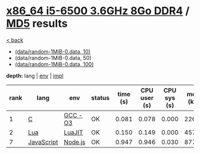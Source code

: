 # [x86_64 i5-6500 3.6GHz 8Go DDR4]({{site.baseurl}}/hosts/x86-64_i5-6500) / [MD5]({{site.baseurl}}/works/md5) results

[< back]({{site.baseurl}}/results/x86-64_i5-6500)
* [(data/random-1MiB-0.data, 10)]({{site.baseurl}}/results/x86-64_i5-6500/md5/1-1)
* (data/random-1MiB-0.data, 50)
* [(data/random-1MiB-0.data, 100)]({{site.baseurl}}/results/x86-64_i5-6500/md5/3-1)

**depth:** lang | [env]({{site.baseurl}}/results/x86-64_i5-6500/md5/2-2) | [impl]({{site.baseurl}}/results/x86-64_i5-6500/md5/2-3)

rank | lang | env | status | time (s) | CPU user (s) | CPU sys (s) | mem (kB) | impl
--- | --- | --- | --- | --- | --- | --- | --- | ---
1 | [C]({{site.baseurl}}/langs/c) | [GCC -O3]({{site.baseurl}}/langs/c/envs/gcc-O3) | OK | 0.081 | 0.078 | 0.000 | 2268 | [solar_openwall.c]({{site.github.repository_url}}/blob/master/langs/c/impls/md5/solar_openwall.c)
2 | [Lua]({{site.baseurl}}/langs/lua) | [LuaJIT]({{site.baseurl}}/langs/lua/envs/luajit) | OK | 0.150 | 0.149 | 0.000 | 4572 | [jit-ffi2.lua]({{site.github.repository_url}}/blob/master/langs/lua/impls/md5/jit-ffi2.lua)
7 | [JavaScript]({{site.baseurl}}/langs/javascript) | [Node.js]({{site.baseurl}}/langs/javascript/envs/nodejs) | OK | 0.947 | 0.946 | 0.030 | 87752 | [fastest963.js]({{site.github.repository_url}}/blob/master/langs/javascript/impls/md5/fastest963.js)
